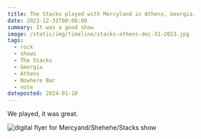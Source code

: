 ```yaml
---
title: The Stacks played with Mercyland in Athens, Georgia.
date: 2023-12-31T00:00:00
summary: It was a good show
image: /static/img/timeline/stacks-athens-dec-31-2023.jpg
tags:
  - rock
  - shows
  - The Stacks
  - Georgia
  - Athens
  - Nowhere Bar
  - note
dateposted: 2024-01-10
---
```


We played, it was great.

![digital flyer for Mercyand/Shehehe/Stacks show](/static/img/timeline/stacks-athens-dec-31-2023.jpg)


